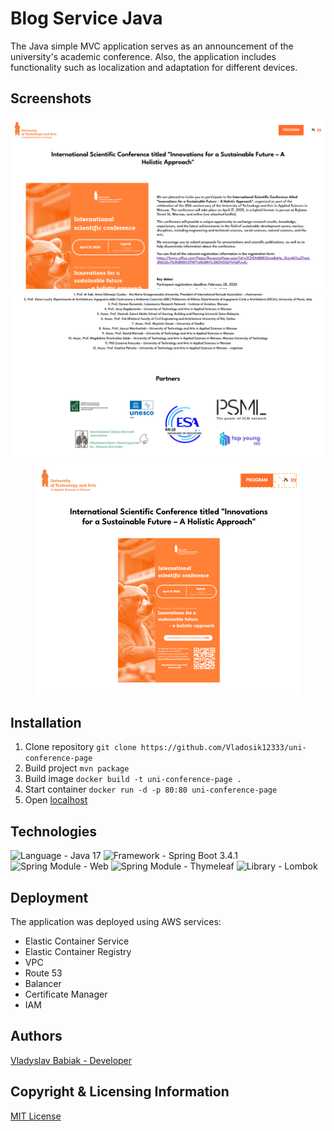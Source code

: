 # Blog Service Java

The Java simple MVC application serves as an announcement of the university's academic conference. Also, the application includes functionality such as localization and adaptation for different devices.

## Screenshots

<p align="center">
  <img src="images/img.png" alt="Image 1" />
  <img src="images/img_1.png" alt="Image 2" />
  <img src="images/img_2.png" alt="Image 3" />
</p>

## Installation

1. Clone repository `git clone https://github.com/Vladosik12333/uni-conference-page`
2. Build project `mvn package`
3. Build image `docker build -t uni-conference-page .`
4. Start container `docker run -d -p 80:80 uni-conference-page`
5. Open [localhost](http://localhost:80/)

## Technologies

<p align="left">
<img src="https://img.shields.io/badge/Language-Java 17-orange.svg" alt="Language - Java 17">
<img src="https://img.shields.io/badge/Framework-Spring Boot 3.4.1-green.svg" alt="Framework - 
Spring Boot 3.4.1">
<img src="https://img.shields.io/badge/Spring Module-Web-MVC-green.svg" alt="Spring Module - Web">
<img src="https://img.shields.io/badge/Spring Module-Thymeleaf-green.svg" alt="Spring Module - Thymeleaf">
<img src="https://img.shields.io/badge/Library-Lombok-blue.svg" alt="Library - Lombok">
</p>

## Deployment

The application was deployed using AWS services:
- Elastic Container Service
- Elastic Container Registry
- VPC
- Route 53
- Balancer
- Certificate Manager
- IAM

## Authors

[Vladyslav Babiak - Developer](https://github.com/Vladosik12333)

## Copyright & Licensing Information

[MIT License](LICENSE)

